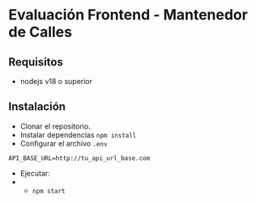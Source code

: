 # Evaluación Frontend - Mantenedor de Calles 

## Requisitos
* nodejs v18 o superior


## Instalación
* Clonar el repositorio.
* Instalar dependencias `npm install`
* Configurar el archivo `.env`
```
API_BASE_URL=http://tu_api_url_base.com
```
* Ejecutar:
* * `npm start`

